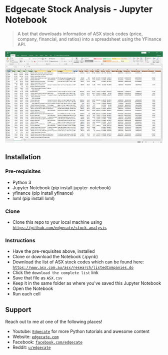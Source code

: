 # Edgecate Stock Analysis - Jupyter Notebook
> A bot that downloads information of ASX stock codes (price, company, financial, and ratios) into a spreadsheet using the YFinance API.

[![](https://raw.githubusercontent.com/edgecate/stock-analysis/master/images/stock-analysis.jpg)]()

## Installation

### Pre-requisites
- Python 3
- Jupyter Notebook (pip install jupyter-notebook)
- yfinance (pip install yfinance)
- lxml (pip install lxml)

### Clone

- Clone this repo to your local machine using <a href="https://github.com/edgecate/stock-analysis" target="_blank">`https://github.com/edgecate/stock-analysis`</a>

### Instructions

- Have the pre-requisites above, installed
- Clone or download the Notebook (.ipynb)
- Download the list of ASX stock codes which can be found here: <a href="https://www.asx.com.au/asx/research/listedCompanies.do" target="_blank">`https://www.asx.com.au/asx/research/listedCompanies.do`</a>
- Click the `download the complete list` link
- Save that file as `ASX.csv`
- Keep it in the same folder as where you've saved this Jupyter Notebook
- Open the Notebook
- Run each cell

## Support
Reach out to me at one of the following places!
- Youtube: <a href="https://www.youtube.com/channel/UCKGGI595M_xVG5qR8X5VoKQ" target="_blank">`Edgecate`</a> for more Python tutorials and awesome content
- Website: <a href="http://www.edgecate.com" target="_blank">`edgecate.com`</a>
- Facebook: <a href="https://www.facebook.com/edgecate" target="_blank">`facebook.com/edgecate`</a>
- Reddit: <a href="https://www.reddit.com/user/edgecate" target="_blank">`u/edgecate`</a>
